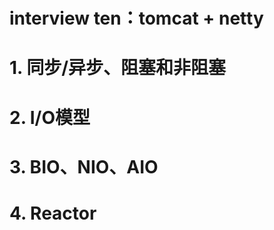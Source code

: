 # interview ten：tomcat + netty

# **1. 同步/异步、阻塞和非阻塞**

# **2. I/O模型**

# **3. BIO、NIO、AIO**

# **4. Reactor**